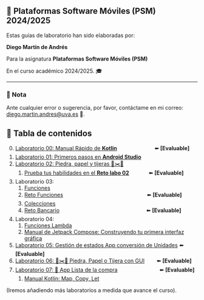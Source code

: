 ## 📱 Plataformas Software Móviles (PSM) 2024/2025

Estas guías de laboratorio han sido elaboradas por:

 **Diego Martín de Andrés** 
 
 Para la asignatura **Plataformas Software Móviles (PSM)** 
 
 En el curso académico 2024/2025. 🎓

---

### 📌 Nota

Ante cualquier error o sugerencia, por favor, contáctame en mi correo: [diego.martin.andres@uva.es](mailto:diego.martin.andres@uva.es) 📧.


## 📝 Tabla de contenidos

0. [Laboratorio 00: Manual Rápido de **Kotlin**](./ManualRapidoKotlin/README.md) &nbsp;&nbsp;&nbsp;&nbsp;&nbsp;&nbsp;&nbsp;&nbsp;&nbsp;&nbsp;&nbsp;&nbsp;&nbsp;&nbsp;&nbsp;&nbsp;&nbsp;&nbsp;&nbsp;&nbsp;&nbsp;&nbsp;&nbsp; ⬅️ **[Evaluable]**
1. [Laboratorio 01: Primeros pasos en **Android Studio**](./labo01/README.md)
2. [Laboratorio 02: Piedra, papel y tijeras 🚽✂️📄 ](./labo02/README.md)
   1. [Prueba tus habilidades en el **Reto labo 02**](./labo02/retoLabo02.md) &nbsp;&nbsp;&nbsp;&nbsp;&nbsp;&nbsp;&nbsp;&nbsp;&nbsp;&nbsp;&nbsp;&nbsp;⬅️ **[Evaluable]**
3. Laboratorio 03:
   1. [Funciones](./labo03/funciones/README.md)
   2. [Reto Funciones](./labo03/funciones/RetoFunciones.md) &nbsp;&nbsp;&nbsp;&nbsp;&nbsp;&nbsp;&nbsp;&nbsp;&nbsp;&nbsp;&nbsp;&nbsp;&nbsp;&nbsp;&nbsp;&nbsp;&nbsp;&nbsp;&nbsp;&nbsp;&nbsp;&nbsp;&nbsp;&nbsp;&nbsp;&nbsp;&nbsp;&nbsp;&nbsp;&nbsp;&nbsp;&nbsp;&nbsp;&nbsp;&nbsp;&nbsp;&nbsp;&nbsp;&nbsp;&nbsp;&nbsp;&nbsp;&nbsp;&nbsp;&nbsp;&nbsp;&nbsp;&nbsp;&nbsp;&nbsp;&nbsp;&nbsp;&nbsp;&nbsp;&nbsp;⬅️ **[Evaluable]**
   3. [Colecciones](./labo03/colecciones/README.md)
   4. [Reto Bancario](./labo03/colecciones/RetoBancario.md) &nbsp;&nbsp;&nbsp;&nbsp;&nbsp;&nbsp;&nbsp;&nbsp;&nbsp;&nbsp;&nbsp;&nbsp;&nbsp;&nbsp;&nbsp;&nbsp;&nbsp;&nbsp;&nbsp;&nbsp;&nbsp;&nbsp;&nbsp;&nbsp;&nbsp;&nbsp;&nbsp;&nbsp;&nbsp;&nbsp;&nbsp;&nbsp;&nbsp;&nbsp;&nbsp;&nbsp;&nbsp;&nbsp;&nbsp;&nbsp;&nbsp;&nbsp;&nbsp;&nbsp;&nbsp;&nbsp;&nbsp;&nbsp;&nbsp;&nbsp;&nbsp;&nbsp;&nbsp;&nbsp;&nbsp;&nbsp;&nbsp;⬅️ **[Evaluable]**
4. Laboratorio 04:
   1. [Funciones Lambda](./labo04/lambdas/README.md)
   2. [Manual de Jetpack Compose: Construyendo tu primera interfaz gráfica](./labo04/GUI1/README.md)
5. [Laboratorio 05: Gestión de estados App conversión de Unidades](./labo05/README.md) ⬅️ **[Evaluable]**
6. [Laboratorio 06: 🚽✂️📄 Piedra, Papel o Tijera con GUI](./labo06/README.md) &nbsp;&nbsp;&nbsp;&nbsp;&nbsp;&nbsp;&nbsp;⬅️ **[Evaluable]**
7. [Laboratorio 07: 📱 App Lista de la compra](./labo07/README.md) &nbsp;&nbsp;&nbsp;&nbsp;&nbsp;&nbsp;&nbsp;&nbsp;&nbsp;&nbsp;&nbsp;&nbsp;&nbsp;&nbsp;&nbsp;&nbsp;&nbsp;&nbsp;&nbsp;&nbsp;&nbsp;&nbsp;&nbsp;&nbsp;&nbsp;&nbsp;&nbsp;⬅️ **[Evaluable]**   
   1. [Manual Kotlin: Map, Copy, Let](/labo07/CopyMapLet.md)
 
(Iremos añadiendo más laboratorios a medida que avance el curso).
